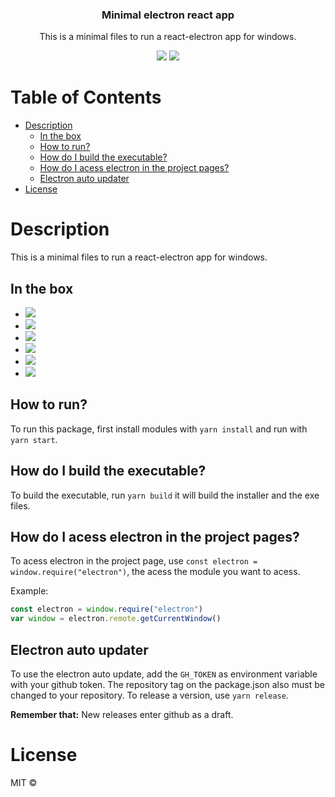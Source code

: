 <h3 align="center">
	Minimal electron react app
</h3>
<p align="center">
	This is a minimal files to run a react-electron app for windows.
</p>
<div align="center">
	<img src="https://img.shields.io/badge/Electron-2B2E3A?style=for-the-badge&logo=electron&logoColor=9FEAF9" />
    <img src="https://img.shields.io/badge/React-20232A?style=for-the-badge&logo=react&logoColor=61DAFB" />
</div>

# Table of Contents

- [Description](#description)
  * [In the box](#in-the-box)
  * [How to run?](#how-to-run-)
  * [How do I build the executable?](#how-do-i-build-the-executable-)
  * [How do I acess electron in the project pages?](#how-do-i-acess-electron-in-the-project-pages-)
  * [Electron auto updater](#electron-auto-updater)
- [License](#license)

# Description

This is a minimal files to run a react-electron app for windows.

## In the box

-   <img src="https://img.shields.io/badge/TypeScript-007ACC?style=for-the-badge&logo=typescript&logoColor=white" />
-   <img src="https://img.shields.io/badge/eslint-3A33D1?style=for-the-badge&logo=eslint&logoColor=white" />
-   <img src="https://img.shields.io/badge/prettier-1A2C34?style=for-the-badge&logo=prettier&logoColor=F7BA3E" />


-   <img src="https://badgen.net/badge/styled-components/v5.3.1/green" />
-   <img src="https://badgen.net/badge/axios/v0.21.1/green" />
-   <img src="https://badgen.net/badge/electron-updater/v4.3.9/green" />

## How to run?

To run this package, first install modules with `yarn install` and run with `yarn start`.

## How do I build the executable?

To build the executable, run `yarn build` it will build the installer and the exe files.

## How do I acess electron in the project pages?

To acess electron in the project page, use `const electron = window.require("electron")`, the acess the module you want to acess.

Example:

```javascript
const electron = window.require("electron")
var window = electron.remote.getCurrentWindow()
```

## Electron auto updater

To use the electron auto update, add the `GH_TOKEN` as environment variable with your github token.
The repository tag on the package.json also must be changed to your repository. To release a version, use `yarn release`.


**Remember that:** New releases enter github as a draft.

# License

MIT ©
